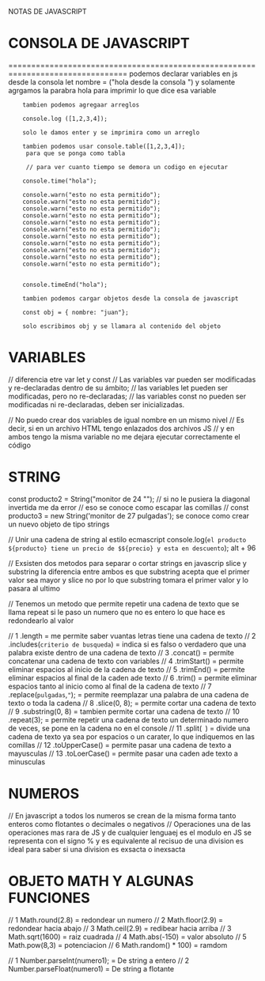 NOTAS DE JAVASCRIPT 


   # CONSOLA DE JAVASCRIPT
================================================================================
podemos declarar variables en js desde la consola
        let nombre = ("hola desde la consola ") 
        y solamente agrgamos la parabra hola para imprimir lo que dice esa variable 

        tambien podemos agregaar arreglos 

        console.log ([1,2,3,4]); 

        solo le damos enter y se imprimira como un arreglo 
         
        tambien podemos usar console.table([1,2,3,4]); 
         para que se ponga como tabla

         // para ver cuanto tiempo se demora un codigo en ejecutar 

        console.time("hola");

        console.warn("esto no esta permitido");
        console.warn("esto no esta permitido");
        console.warn("esto no esta permitido");
        console.warn("esto no esta permitido");
        console.warn("esto no esta permitido");
        console.warn("esto no esta permitido");
        console.warn("esto no esta permitido");
        console.warn("esto no esta permitido");
        console.warn("esto no esta permitido");
        console.warn("esto no esta permitido");
        console.warn("esto no esta permitido");
 

        console.timeEnd("hola"); 

        tambien podemos cargar objetos desde la consola de javascript 

        const obj = { nombre: "juan"};

        solo escribimos obj y se llamara al contenido del objeto


   VARIABLES 
================================================================================
// diferencia etre var let y const
// Las variables var pueden ser modificadas y re-declaradas dentro de su ámbito;
// las variables let pueden ser modificadas, pero no re-declaradas;
// las variables const no pueden ser modificadas ni re-declaradas, deben ser inicializadas. 

// No puedo crear dos variables de igual nombre en un mismo nivel 
// Es decir, si en un archivo HTML tengo enlazados dos archivos JS
// y en ambos tengo la misma variable no me dejara ejecutar correctamente el código 



   STRING
================================================================================
const producto2 = String("monitor de 24 \"");
// si no le pusiera la diagonal invertida me da error 
// eso se conoce como escapar las comillas
// const producto3 = new String('monitor de 27 pulgadas');
   se conoce como crear un nuevo objeto de tipo strings

// Unir una cadena de string al estilo ecmascript
   console.log(`el producto ${producto} tiene un precio de $${precio} y esta en descuento`);  alt + 96

// Exsisten dos metodos para separar o cortar strings en javascrip 
   slice y substring la diferencia entre ambos es que substring acepta que el primer valor sea mayor y slice no 
   por lo que substring tomara el primer valor y lo pasara al ultimo 

// Tenemos un metodo que permite repetir una cadena de texto que se llama repeat
   si le paso un numero que no es entero lo que hace es redondearlo al valor

   <!-- =================ALGUNOS DE LOS METODOS PARA LOS STRING================= -->
   // 1 .length         = me permite saber vuantas letras tiene una cadena de texto
   // 2 .includes(`criterio de busqueda`) = indica si es falso o verdadero que una palabra existe dentro de una cadena de texto
   // 3 .concat()       = permite concatenar una cadena de texto con variables
   // 4 .trimStart()    = permite eliminar espacios al inicio de la cadena de texto
   // 5 .trimEnd()      = permite eliminar espacios al final de la caden ade texto
   // 6 .trim()         = permite eliminar espacios tanto al inicio como al final de la cadena de texto
   // 7 .replace(`pulgadas`,`"`);       = permite reemplazar una palabra de una cadena de texto o toda la cadena
   // 8 .slice(0, 8);   = permite cortar una cadena de texto
   // 9 .substring(0, 8)  = tambien permite cortar una cadena de texto
   // 10 .repeat(3);    = permite repetir una cadena de texto un determinado numero de veces, se pone en la cadena no en el console
   // 11 .split(` `)    = divide una cadena de texto ya sea por espacios o un carater, lo que indiquemos en las comillas
   // 12 .toUpperCase() = permite pasar una cadena de texto a mayusculas
   // 13 .toLoerCase()  = permite pasar una caden ade texto a minusculas


   NUMEROS
   ================================================================================
   // En javascript a todos los numeros se crean de la misma forma tanto enteros como flotantes o decimales
      o negativos
   // Operaciones una de las operaciones mas rara de JS y de cualquier lenguaej es el modulo 
      en JS se representa con el signo %   y es equivalente al recisuo de una division es ideal para saber si una division 
      es exsacta o inexsacta

   OBJETO MATH Y ALGUNAS FUNCIONES
   ================================
   // 1 Math.round(2.8)   = redondear un numero
   // 2 Math.floor(2.9)   = redondear hacia abajo
   // 3 Math.ceil(2.9)    = redibear hacia arriba
   // 3 Math.sqrt(1600)   = raiz cuadrada
   // 4 Math.abs(-150)    = valor absoluto
   // 5 Math.pow(8,3)     = potenciacion
   // 6 Math.random() * 100) = ramdom 
   
   <!-- =================PASAR DE STRING A NUMEROS================= -->
   // 1 Number.parseInt(numero1);    = De string a entero
   // 2 Number.parseFloat(numero1)  = De string a flotante 